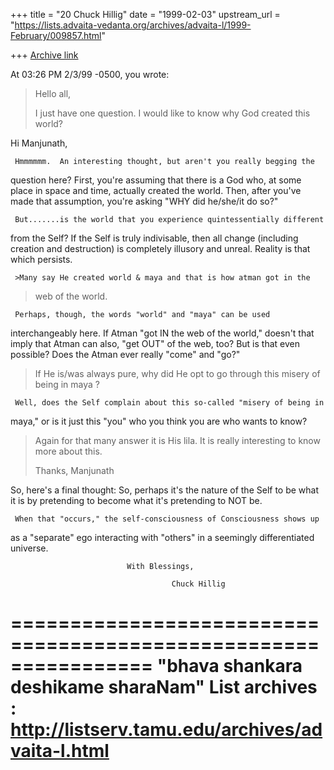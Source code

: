 +++
title = "20 Chuck Hillig"
date = "1999-02-03"
upstream_url = "https://lists.advaita-vedanta.org/archives/advaita-l/1999-February/009857.html"

+++
[Archive link](https://lists.advaita-vedanta.org/archives/advaita-l/1999-February/009857.html)

At 03:26 PM 2/3/99 -0500, you wrote:
>Hello all,
>
>I just have one question. I would like to know why God created this world?


Hi Manjunath,

     Hmmmmmm.  An interesting thought, but aren't you really begging the
question here?  First, you're assuming that there is a God who, at some
place in space and time, actually created the world.  Then, after you've
made that assumption, you're asking "WHY did he/she/it do so?"

     But.......is the world that you experience quintessentially different
from the Self?   If the Self is truly indivisable, then all change
(including creation and destruction) is completely illusory and unreal.
Reality is that which persists.

     >Many say He created world & maya and that is how atman got in the
>web of the world.

     Perhaps, though, the words "world" and "maya" can be used
interchangeably here.  If Atman "got IN the web of the world," doesn't that
imply that Atman can also, "get OUT" of the web, too?   But is that even
possible?   Does the Atman ever really "come" and "go?"

>If He is/was always pure, why did He opt to go through this
>misery of being in maya ?

     Well, does the Self complain about this so-called "misery of being in
maya," or is it just this "you" who you think you are who wants to know?

>Again for that many answer it is His lila. It is
>really interesting to know more about this.
>
>Thanks,
>Manjunath

  So, here's a final thought:
            So, perhaps it's the nature of the Self to be what it is
                   by pretending to become
                         what it's pretending
                               to NOT be.

     When that "occurs," the self-consciousness of Consciousness shows up
as a "separate" ego interacting with "others" in a seemingly differentiated
universe.

                              With Blessings,

                                        Chuck Hillig

================================================================
"bhava shankara deshikame sharaNam"
List archives : http://listserv.tamu.edu/archives/advaita-l.html
================================================================

